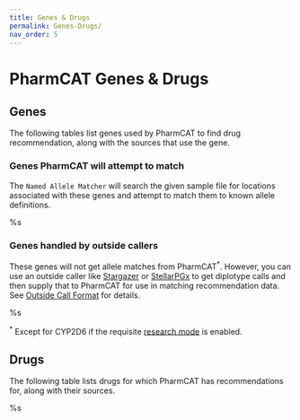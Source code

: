 ```yaml
---
title: Genes & Drugs
permalink: Genes-Drugs/
nav_order: 5
---
```


# PharmCAT Genes & Drugs

## Genes

The following tables list genes used by PharmCAT to find drug recommendation, along with the sources that use the gene.

### Genes PharmCAT will attempt to match

The `Named Allele Matcher` will search the given sample file for locations associated with these genes and attempt to match them to known allele definitions.

%s

### Genes handled by outside callers

These genes will not get allele matches from PharmCAT<sup>*</sup>. However, you can use an outside caller like [Stargazer](https://stargazer.gs.washington.edu/stargazerweb/index.html) or [StellarPGx](https://github.com/SBIMB/StellarPGx) to get diplotype calls and then supply that to PharmCAT for use in matching recommendation data.  See [Outside Call Format](using/Outside-Call-Format) for details.

%s

<sup>*</sup> Except for CYP2D6 if the requisite [research mode](using/Running-PharmCAT#research-only-options) is enabled.


## Drugs

The following table lists drugs for which PharmCAT has recommendations for, along with their sources. 

%s
